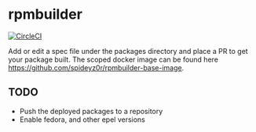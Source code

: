 # rpmbuilder
[![CircleCI](https://circleci.com/gh/spideyz0r/rpmbuilder/tree/main.svg?style=shield)](https://circleci.com/gh/spideyz0r/rpmbuilder/?branch=main)

Add or edit a spec file under the packages directory and place a PR to get your package built.
The scoped docker image can be found here https://github.com/spideyz0r/rpmbuilder-base-image.
  
## TODO
- Push the deployed packages to a repository
- Enable fedora, and other epel versions   
